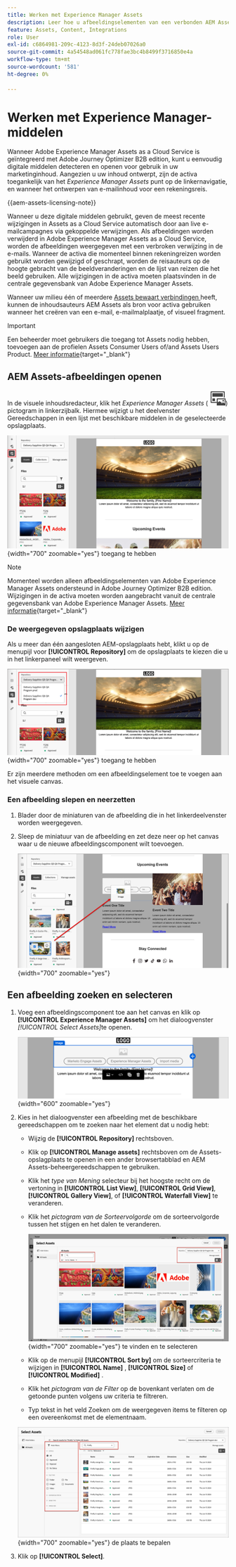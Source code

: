```yaml
---
title: Werken met Experience Manager Assets
description: Leer hoe u afbeeldingselementen van een verbonden AEM Assets-opslagplaats kunt gebruiken bij het ontwerpen van inhoud in Adobe Journey Optimizer B2B edition.
feature: Assets, Content, Integrations
role: User
exl-id: c6864981-209c-4123-8d3f-24deb07026a0
source-git-commit: 4a54548ad061fc778fae3bc4b8499f3716850e4a
workflow-type: tm+mt
source-wordcount: '581'
ht-degree: 0%

---
```


# Werken met Experience Manager-middelen

Wanneer Adobe Experience Manager Assets as a Cloud Service is geïntegreerd met Adobe Journey Optimizer B2B edition, kunt u eenvoudig digitale middelen detecteren en openen voor gebruik in uw marketinginhoud. Aangezien u uw inhoud ontwerpt, zijn de activa toegankelijk van het _Experience Manager Assets_ punt op de linkernavigatie, en wanneer het ontwerpen van e-mailinhoud voor een rekeningsreis.

{{aem-assets-licensing-note}}

Wanneer u deze digitale middelen gebruikt, geven de meest recente wijzigingen in Assets as a Cloud Service automatisch door aan live e-mailcampagnes via gekoppelde verwijzingen. Als afbeeldingen worden verwijderd in Adobe Experience Manager Assets as a Cloud Service, worden de afbeeldingen weergegeven met een verbroken verwijzing in de e-mails. Wanneer de activa die momenteel binnen rekeningreizen worden gebruikt worden gewijzigd of geschrapt, worden de reisauteurs op de hoogte gebracht van de beeldveranderingen en de lijst van reizen die het beeld gebruiken. Alle wijzigingen in de activa moeten plaatsvinden in de centrale gegevensbank van Adobe Experience Manager Assets.

Wanneer uw milieu één of meerdere [ Assets bewaart verbindingen ](../admin/configure-aem-repositories.md) heeft, kunnen de inhoudsauteurs AEM Assets als bron voor activa gebruiken wanneer het creëren van een e-mail, e-mailmalplaatje, of visueel fragment.

>[!IMPORTANT]
>
>Een beheerder moet gebruikers die toegang tot Assets nodig hebben, toevoegen aan de profielen Assets Consumer Users of/and Assets Users Product. [Meer informatie](https://experienceleague.adobe.com/en/docs/experience-manager-cloud-service/content/security/ims-support#managing-products-and-user-access-in-admin-console){target="_blank"}

## AEM Assets-afbeeldingen openen

In de visuele inhoudsredacteur, klik het _Experience Manager Assets_ ( ![ het pictogram van Experience Manager Assets ](../../assets/do-not-localize/icon-assets-aem.svg)) pictogram in linkerzijbalk. Hiermee wijzigt u het deelvenster Gereedschappen in een lijst met beschikbare middelen in de geselecteerde opslagplaats.

![ klik het de selecteurspictogram van Assets om tot de beeldactiva ](./assets/content-assets-selector-aem-assets.png){width="700" zoomable="yes"} toegang te hebben

>[!NOTE]
>
>Momenteel worden alleen afbeeldingselementen van Adobe Experience Manager Assets ondersteund in Adobe Journey Optimizer B2B edition. Wijzigingen in de activa moeten worden aangebracht vanuit de centrale gegevensbank van Adobe Experience Manager Assets. [Meer informatie](https://experienceleague.adobe.com/en/docs/experience-manager-cloud-service/content/assets/manage/manage-digital-assets){target="_blank"}

### De weergegeven opslagplaats wijzigen

Als u meer dan één aangesloten AEM-opslagplaats hebt, klikt u op de menupijl voor **[!UICONTROL Repository]** om de opslagplaats te kiezen die u in het linkerpaneel wilt weergeven.

![ kies een bewaarplaats van AEM Assets om tot de beeldactiva ](./assets/content-assets-selector-aem-repo.png){width="700" zoomable="yes"} toegang te hebben

Er zijn meerdere methoden om een afbeeldingselement toe te voegen aan het visuele canvas.

### Een afbeelding slepen en neerzetten

1. Blader door de miniaturen van de afbeelding die in het linkerdeelvenster worden weergegeven.

1. Sleep de miniatuur van de afbeelding en zet deze neer op het canvas waar u de nieuwe afbeeldingscomponent wilt toevoegen.

   ![ belemmering en laat vallen een beeldactiva ](./assets/content-drag-drop-image-aem-assets.png){width="700" zoomable="yes"}

## Een afbeelding zoeken en selecteren

1. Voeg een afbeeldingscomponent toe aan het canvas en klik op **[!UICONTROL Experience Manager Assets]** om het dialoogvenster _[!UICONTROL Select Assets]_&#x200B;te openen.

   ![ selecteer een activa voor de beeldcomponent ](./assets/content-image-component-empty.png){width="600" zoomable="yes"}

1. Kies in het dialoogvenster een afbeelding met de beschikbare gereedschappen om te zoeken naar het element dat u nodig hebt:

   * Wijzig de **[!UICONTROL Repository]** rechtsboven.

   * Klik op **[!UICONTROL Manage assets]** rechtsboven om de Assets-opslagplaats te openen in een ander browsertabblad en AEM Assets-beheergereedschappen te gebruiken.

   * Klik het _type van Mening_ selecteur bij het hoogste recht om de vertoning in **[!UICONTROL List View]**, **[!UICONTROL Grid View]**, **[!UICONTROL Gallery View]**, of **[!UICONTROL Waterfall View]** te veranderen.

   * Klik het _pictogram van de Sorteervolgorde_ om de sorteervolgorde tussen het stijgen en het dalen te veranderen.

     ![ hulpmiddelen van het Gebruik in de Uitgezochte dialoog van Assets om een beeldactiva ](./assets/content-select-assets-dialog-aem.png){width="700" zoomable="yes"} te vinden en te selecteren

   * Klik op de menupijl **[!UICONTROL Sort by]** om de sorteercriteria te wijzigen in **[!UICONTROL Name]** , **[!UICONTROL Size]** of **[!UICONTROL Modified]** .

   * Klik het _pictogram van de Filter_ op de bovenkant verlaten om de getoonde punten volgens uw criteria te filtreren.

   * Typ tekst in het veld Zoeken om de weergegeven items te filteren op een overeenkomst met de elementnaam.

   ![ Gebruik de filters en het onderzoeksgebied om van de activa ](./assets/content-select-assets-dialog-aem-filter.png){width="700" zoomable="yes"} de plaats te bepalen

1. Klik op **[!UICONTROL Select]**.
<!-- 

## Upload assets

To import files to Assets as a Cloud Service, you first need to browse or create the folder to be used for storage. You can then import an asset and add it to your email content. After assets are uploaded, you can [use the image assets as you author content](./assets-overview.md#add-assets-to-your-content).

1. While authoring your content in the email designer, drag an image element into the canvas. 

   The properties on the right reflect the image element selection. 

1. Click **[!UICONTROL Import media]** to open the _[!UICONTROL Upload image]_ dialog.

1. If your file system is open to your image file, drag and drop the file on the box in the dialog.

   ![Upload image file to Assets repository](./assets/email-designer-image-upload.png){width="700" zoomable="yes"}

   You can also click the **[!UICONTROL Select a file from your computer]** link and use your file system to locate and select the image file. Click Open and the image file is displayed in the box.

1. Click **[!UICONTROL Import]**.
-->
